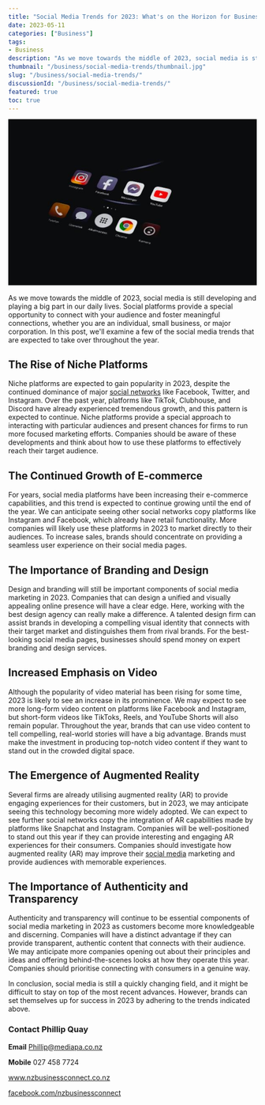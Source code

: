 ```yaml
---
title: "Social Media Trends for 2023: What's on the Horizon for Businesses and Individuals?"
date: 2023-05-11
categories: ["Business"]
tags:
- Business
description: "As we move towards the middle of 2023, social media is still developing and playing a big part in our daily lives. Social platforms provide a special opportunity to connect with your audience and foster meaningful connections, whether you are an individual, small business, or major corporation. In this post, we'll examine a few of the social media trends that are expected to take over throughout the year."
thumbnail: "/business/social-media-trends/thumbnail.jpg"
slug: "/business/social-media-trends/"
discussionId: "/business/social-media-trends/"
featured: true
toc: true
---
```

![UK Correspondent: Peter Minkoff](thumbnail.png)

As we move towards the middle of 2023, social media is still developing and playing a big part in our daily lives. Social platforms provide a special opportunity to connect with your audience and foster meaningful connections, whether you are an individual, small business, or major corporation. In this post, we'll examine a few of the social media trends that are expected to take over throughout the year.

## The Rise of Niche Platforms

Niche platforms are expected to gain popularity in 2023, despite the continued dominance of major [social networks](https://www.infonews.co.nz/news.cfm?id=122740) like Facebook, Twitter, and Instagram. Over the past year, platforms like TikTok, Clubhouse, and Discord have already experienced tremendous growth, and this pattern is expected to continue. Niche platforms provide a special approach to interacting with particular audiences and present chances for firms to run more focused marketing efforts. Companies should be aware of these developments and think about how to use these platforms to effectively reach their target audience.

## The Continued Growth of E-commerce

For years, social media platforms have been increasing their e-commerce capabilities, and this trend is expected to continue growing until the end of the year. We can anticipate seeing other social networks copy platforms like Instagram and Facebook, which already have retail functionality. More companies will likely use these platforms in 2023 to market directly to their audiences. To increase sales, brands should concentrate on providing a seamless user experience on their social media pages.

## The Importance of Branding and Design

Design and branding will still be important components of social media marketing in 2023. Companies that can design a unified and visually appealing online presence will have a clear edge. Here, working with the best design agency can really make a difference. A talented design firm can assist brands in developing a compelling visual identity that connects with their target market and distinguishes them from rival brands. For the best-looking social media pages, businesses should spend money on expert branding and design services.

## Increased Emphasis on Video

Although the popularity of video material has been rising for some time, 2023 is likely to see an increase in its prominence. We may expect to see more long-form video content on platforms like Facebook and Instagram, but short-form videos like TikToks, Reels, and YouTube Shorts will also remain popular. Throughout the year, brands that can use video content to tell compelling, real-world stories will have a big advantage. Brands must make the investment in producing top-notch video content if they want to stand out in the crowded digital space.

## The Emergence of Augmented Reality

Several firms are already utilising augmented reality (AR) to provide engaging experiences for their customers, but in 2023, we may anticipate seeing this technology becoming more widely adopted. We can expect to see further social networks copy the integration of AR capabilities made by platforms like Snapchat and Instagram. Companies will be well-positioned to stand out this year if they can provide interesting and engaging AR experiences for their consumers. Companies should investigate how augmented reality (AR) may improve their [social media](https://www.thebeardmag.com/lifestyle/importance-of-social-media-for-small-businesses/) marketing and provide audiences with memorable experiences.

## The Importance of Authenticity and Transparency

Authenticity and transparency will continue to be essential components of social media marketing in 2023 as customers become more knowledgeable and discerning. Companies will have a distinct advantage if they can provide transparent, authentic content that connects with their audience. We may anticipate more companies opening out about their principles and ideas and offering behind-the-scenes looks at how they operate this year. Companies should prioritise connecting with consumers in a genuine way.

In conclusion, social media is still a quickly changing field, and it might be difficult to stay on top of the most recent advances. However, brands can set themselves up for success in 2023 by adhering to the trends indicated above.

### Contact Phillip Quay

**Email** Phillip@mediapa.co.nz

**Mobile** 027 458 7724

www.nzbusinessconnect.co.nz 

[facebook.com/nzbusinessconnect](https://www.facebook.com/profile.php?id=100082975520080)
